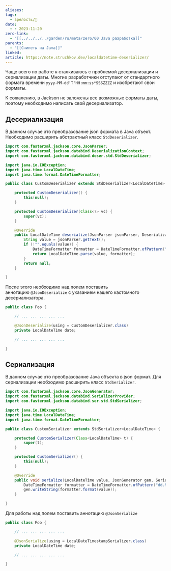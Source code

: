 ```yaml
---
aliases: 
tags:
  - зрелость/🌱
date:
  - - 2023-11-20
zero-link:
  - "[[../../../../garden/ru/meta/zero/00 Java разработка]]"
parents:
  - "[[Снипеты на Java]]"
linked: 
article: https://note.struchkov.dev/localdatetime-deserializer/
---
```

Чаще всего по работе я сталкиваюсь с проблемой десериализации и сериализации даты. Многие разработчики отступают от стандартного формата времени `yyyy-MM-dd'T'HH:mm:ss*SSSZZZZ` и изобретают свои форматы.

К сожалению, в Jackson не заложены все возможные форматы даты, поэтому необходимо написать свой десериализатор.

## Десериализация
В данном случае это преобразование json формата в Java объект. Необходимо расширить абстрактный класс `StdDeserializer`.

```java
import com.fasterxml.jackson.core.JsonParser;
import com.fasterxml.jackson.databind.DeserializationContext;
import com.fasterxml.jackson.databind.deser.std.StdDeserializer;

import java.io.IOException;
import java.time.LocalDateTime;
import java.time.format.DateTimeFormatter;

public class CustomDeserializer extends StdDeserializer<LocalDateTime> {

    protected CustomDeserializer() {
        this(null);
    }

    protected CustomDeserializer(Class<?> vc) {
        super(vc);
    }

    @Override
    public LocalDateTime deserialize(JsonParser jsonParser, DeserializationContext context) throws IOException {
        String value = jsonParser.getText();
        if (!"".equals(value)) {
            DateTimeFormatter formatter = DateTimeFormatter.ofPattern("dd.MM.yyyy HH:mm");
            return LocalDateTime.parse(value, formatter);
        }
        return null;
    }

}
```

После этого необходимо над полем поставить аннотацию `@JsonDeserialize` c указанием нашего кастомного десериализатора.

```java
public class Foo {

    // ... ... ... ... ...

    @JsonDeserialize(using = CustomDeserializer.class)
    private LocalDateTime date;

    // ... ... ... ... ...

}
```

## Сериализация
В данном случае это преобразование Java объекта в json формат. Для сериализации необходимо расширить класс `StdSerializer`.

```java
import com.fasterxml.jackson.core.JsonGenerator;
import com.fasterxml.jackson.databind.SerializerProvider;
import com.fasterxml.jackson.databind.ser.std.StdSerializer;

import java.io.IOException;
import java.time.LocalDateTime;
import java.time.format.DateTimeFormatter;

public class CustomSerializer extends StdSerializer<LocalDateTime> {

    protected CustomSerializer(Class<LocalDateTime> t) {
        super(t);
    }

    protected CustomSerializer() {
        this(null);
    }

    @Override
    public void serialize(LocalDateTime value, JsonGenerator gen, SerializerProvider provider) throws IOException {
        DateTimeFormatter formatter = DateTimeFormatter.ofPattern("dd.MM.yyyy HH:mm:ss");
        gen.writeString(formatter.format(value));
    }

}
```

Для работы над полем поставить аннотацию `@JsonSerialize`

```java
public class Foo {

    // ... ... ... ... ...

    @JsonSerialize(using = LocalDateTimestampSerializer.class)
    private LocalDateTime date;

    // ... ... ... ... ...

}
```